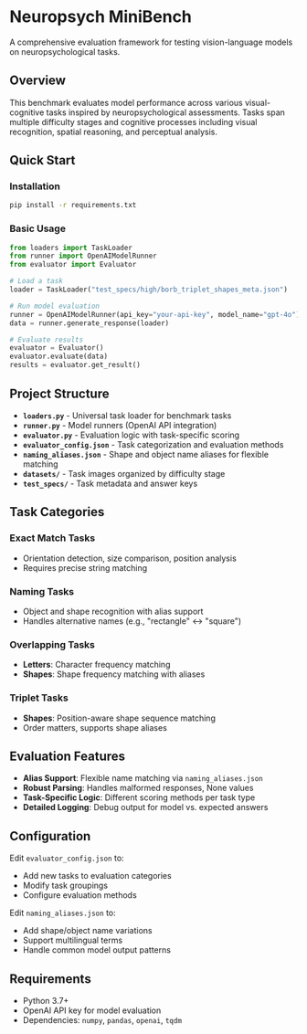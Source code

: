 # Neuropsych MiniBench

A comprehensive evaluation framework for testing vision-language models on neuropsychological tasks.

## Overview

This benchmark evaluates model performance across various visual-cognitive tasks inspired by neuropsychological assessments. Tasks span multiple difficulty stages and cognitive processes including visual recognition, spatial reasoning, and perceptual analysis.

## Quick Start

### Installation
```bash
pip install -r requirements.txt
```

### Basic Usage
```python
from loaders import TaskLoader
from runner import OpenAIModelRunner
from evaluator import Evaluator

# Load a task
loader = TaskLoader("test_specs/high/borb_triplet_shapes_meta.json")

# Run model evaluation
runner = OpenAIModelRunner(api_key="your-api-key", model_name="gpt-4o")
data = runner.generate_response(loader)

# Evaluate results
evaluator = Evaluator()
evaluator.evaluate(data)
results = evaluator.get_result()
```

## Project Structure

- **`loaders.py`** - Universal task loader for benchmark tasks
- **`runner.py`** - Model runners (OpenAI API integration)
- **`evaluator.py`** - Evaluation logic with task-specific scoring
- **`evaluator_config.json`** - Task categorization and evaluation methods
- **`naming_aliases.json`** - Shape and object name aliases for flexible matching
- **`datasets/`** - Task images organized by difficulty stage
- **`test_specs/`** - Task metadata and answer keys

## Task Categories

### Exact Match Tasks
- Orientation detection, size comparison, position analysis
- Requires precise string matching

### Naming Tasks  
- Object and shape recognition with alias support
- Handles alternative names (e.g., "rectangle" ↔ "square")

### Overlapping Tasks
- **Letters**: Character frequency matching
- **Shapes**: Shape frequency matching with aliases

### Triplet Tasks
- **Shapes**: Position-aware shape sequence matching
- Order matters, supports shape aliases

## Evaluation Features

- **Alias Support**: Flexible name matching via `naming_aliases.json`
- **Robust Parsing**: Handles malformed responses, None values
- **Task-Specific Logic**: Different scoring methods per task type
- **Detailed Logging**: Debug output for model vs. expected answers

## Configuration

Edit `evaluator_config.json` to:
- Add new tasks to evaluation categories
- Modify task groupings
- Configure evaluation methods

Edit `naming_aliases.json` to:
- Add shape/object name variations
- Support multilingual terms
- Handle common model output patterns

## Requirements

- Python 3.7+
- OpenAI API key for model evaluation
- Dependencies: `numpy`, `pandas`, `openai`, `tqdm`
